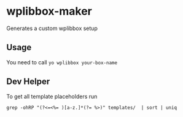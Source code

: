 # wplibbox-maker
Generates a custom wplibbox setup
## Usage
You need to call ```yo wplibbox your-box-name```

## Dev Helper
To get all template placeholders run 
```
grep -ohRP "(?<=<%= )[a-z.]*(?= %>)" templates/  | sort | uniq
```